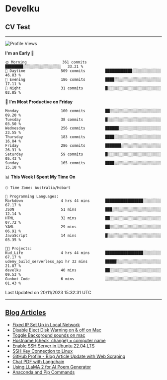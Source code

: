 <h1> Develku </h1>

<h2>CV Test</h2>

---

<!--START_SECTION:waka-->
![Profile Views](http://img.shields.io/badge/Profile%20Views-758-blue)

**I'm an Early 🐤** 

```text
🌞 Morning                361 commits         ████████░░░░░░░░░░░░░░░░░   33.21 % 
🌆 Daytime                509 commits         ████████████░░░░░░░░░░░░░   46.83 % 
🌃 Evening                186 commits         ████░░░░░░░░░░░░░░░░░░░░░   17.11 % 
🌙 Night                  31 commits          █░░░░░░░░░░░░░░░░░░░░░░░░   02.85 % 
```
📅 **I'm Most Productive on Friday** 

```text
Monday                   100 commits         ██░░░░░░░░░░░░░░░░░░░░░░░   09.20 % 
Tuesday                  38 commits          █░░░░░░░░░░░░░░░░░░░░░░░░   03.50 % 
Wednesday                256 commits         ██████░░░░░░░░░░░░░░░░░░░   23.55 % 
Thursday                 183 commits         ████░░░░░░░░░░░░░░░░░░░░░   16.84 % 
Friday                   286 commits         ███████░░░░░░░░░░░░░░░░░░   26.31 % 
Saturday                 59 commits          █░░░░░░░░░░░░░░░░░░░░░░░░   05.43 % 
Sunday                   165 commits         ████░░░░░░░░░░░░░░░░░░░░░   15.18 % 
```


📊 **This Week I Spent My Time On** 

```text
🕑︎ Time Zone: Australia/Hobart

💬 Programming Languages: 
Markdown                 4 hrs 44 mins       █████████████████░░░░░░░░   67.17 % 
JSON                     51 mins             ███░░░░░░░░░░░░░░░░░░░░░░   12.14 % 
HTML                     32 mins             ██░░░░░░░░░░░░░░░░░░░░░░░   07.72 % 
YAML                     29 mins             ██░░░░░░░░░░░░░░░░░░░░░░░   06.91 % 
JavaScript               14 mins             █░░░░░░░░░░░░░░░░░░░░░░░░   03.35 % 

🐱‍💻 Projects: 
Kud_Life                 4 hrs 44 mins       █████████████████░░░░░░░░   67.17 % 
udemy_build_serverless_ap1 hr 32 mins        █████░░░░░░░░░░░░░░░░░░░░   21.87 % 
develku                  40 mins             ██░░░░░░░░░░░░░░░░░░░░░░░   09.53 % 
Gunbot Code              6 mins              ░░░░░░░░░░░░░░░░░░░░░░░░░   01.43 % 
```


 Last Updated on 20/11/2023 15:32:31 UTC
<!--END_SECTION:waka-->

---

## [Blog Articles](https://my-digital-garden-green-seven.vercel.app/)

<!--START_SECTION:blog-->
- [Fixed IP Set Up in Local Network](https://my-digital-garden-green-seven.vercel.app/3-resource/ubuntu-linux/fixed-ip-set-up-in-local-network/)
- [Disable Eject Disk Warning on & off on Mac](https://my-digital-garden-green-seven.vercel.app/3-resource/mac-tips/disable-eject-disk-warning-on-and-off-on-mac/)
- [Toggle Background sounds on mac](https://my-digital-garden-green-seven.vercel.app/3-resource/mac-tips/toggle-background-sounds-on-mac/)
- [Hostname (check, change) = computer name](https://my-digital-garden-green-seven.vercel.app/3-resource/ubuntu-linux/hostname-check-change-computer-name/)
- [Enable SSH Server in Ubuntu 22.04 LTS](https://my-digital-garden-green-seven.vercel.app/3-resource/ubuntu-linux/enable-ssh-server-in-ubuntu-22-04-lts/)
- [SSH Key Connection to Linux](https://my-digital-garden-green-seven.vercel.app/3-resource/ubuntu-linux/ssh-key-connection-to-linux/)
- [GitHub Profile - Blog Article Update with Web Scraping](https://my-digital-garden-green-seven.vercel.app/3-resource/git-hub-related/git-hub-profile-blog-article-update-with-web-scraping/)
- [Chat PDF with Langchain](https://my-digital-garden-green-seven.vercel.app/1-project/solution-architect/personal-projects/langchain/chat-pdf-with-langchain/)
- [Using LLaMA 2 for AI Poem Generator](https://my-digital-garden-green-seven.vercel.app/1-project/solution-architect/personal-projects/langchain/using-l-la-ma-2-for-ai-poem-generator/)
- [Anaconda and Pip Commands](https://my-digital-garden-green-seven.vercel.app/3-resource/mac-tips/anaconda-and-pip-commands/)
<!--END_SECTION:blog-->
